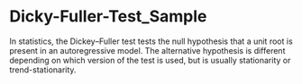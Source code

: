 # Dicky-Fuller-Test_Sample

In statistics, the Dickey–Fuller test tests the null hypothesis that a unit root is present in an autoregressive model. The alternative hypothesis is different depending on which version of the test is used, but is usually stationarity or trend-stationarity.
